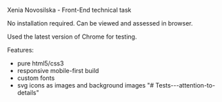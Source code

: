 Xenia Novosilska - Front-End technical task

No installation required. Can be viewed and assessed in browser.

Used the latest version of Chrome for testing.

Features:
* pure html5/css3
* responsive mobile-first build
* custom fonts
* svg icons as images and background images
"# Tests---attention-to-details" 
